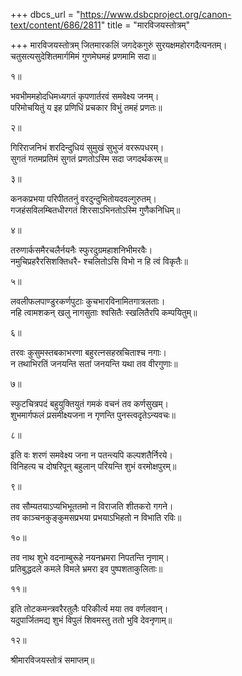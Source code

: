 +++
dbcs_url = "https://www.dsbcproject.org/canon-text/content/686/2811"
title = "मारविजयस्तोत्रम्"

+++
मारविजयस्तोत्रम्
जितमारकलिं जगदेकगुरुं 
सुरयक्षमहोरगदैत्यनतम्।  
चतुसत्यसुदेशितमार्गमिमं 
गुणमेघमहं प्रणमामि सदा॥

१॥

भवभीममहोदधिमध्यगतं 
कृपणार्तरवं समवेक्ष्य जनम्।  
परिमोचयितुं य इह प्रणिधिं 
प्रचकार विभुं तमहं प्रणतः॥

२॥

गिरिराजनिभं शरदिन्दुधियं 
सुमुखं सुभुजं वररूपधरम्।  
सुगतं गतमप्रतिमं सुगतं 
प्रणतोऽस्मि सदा जगदर्थकरम्॥

३॥

कनकप्रभया परिपीततनुं 
वरदुन्दुभितोयदवल्गुरुतम्।  
गजहंसविलम्बितधीरगतं 
शिरसाऽभिनतोऽस्मि गुणैकनिधिम्॥

४॥

तरुणार्कसमैरचलैर्नयनैः 
स्फुरदुग्रमहाशनिभीमरवैः।  
नमुचिप्रहरैरसिशक्तिधरै- 
श्चलितोऽसि विभो न हि त्वं विकृतैः॥

५॥

लवलीफलपाण्डुरकर्णपुटाः 
कुचभारविनामितगात्रलताः।  
नहि त्वामशकन् खलु नागसुताः 
श्वसितैः स्खलितैरपि कम्पयितुम्॥

६॥

तरवः कुसुमस्तबकाभरणा 
बहुरत्नसहस्रचिताश्च नगाः।  
न तथाभिरतिं जनयन्ति सतां 
जनयन्ति यथा तव वीरगुणाः॥

७॥

स्फुटचित्रपदं बहुयुक्तियुतं 
गमकं वचनं तव कर्णसुखम्।  
शुभमार्गफलं प्रसमीक्ष्यजना 
न गृणन्ति पुनस्त्वदृतेऽन्यवचः॥

८॥

इति वः शरणं समवेक्ष्य जना 
न पतन्त्यपि कल्पशतैर्निरये।  
विनिहत्य च दोषरिपून् बहुलान् 
परियन्ति शुभं वरमोक्षपुरम्॥

९॥

तव  सौम्यतयाऽप्यभिभूततमो 
न विराजति शीतकरो गगने।  
तव काञ्चनकुङ्कुमसप्रभया 
प्रभयाऽभिहतो न विभाति रविः॥

१०॥

तव नाथ शुभे वदनाम्बुरूहे 
नयनभ्रमरा निपतन्ति नृणाम्।  
प्रतिबुद्धदले कमले विमले 
भ्रमरा इव पुष्पशताकुलिताः॥

११॥

इति तोटकमन्त्रवरैरतुलैः 
परिकीर्त्य मया तव वर्णलवान्।  
यदुपार्जितमद्य शुभं विपुलं 
शिवमस्तु ततो भुवि देवनृणाम्॥

१२॥

श्रीमारविजयस्तोत्रं समाप्तम्॥

